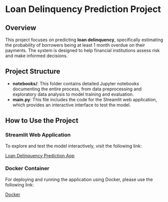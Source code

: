 # Loan Delinquency Prediction Project

## Overview
This project focuses on predicting **loan delinquency**, specifically estimating the probability of borrowers being at least 1 month overdue on their payments. The system is designed to help financial institutions assess risk and make informed decisions.

## Project Structure
- **notebooks/**: This folder contains detailed Jupyter notebooks documenting the entire process, from data preprocessing and exploratory data analysis to model training and evaluation.
- **main.py**: This file includes the code for the Streamlit web application, which provides an interactive interface to test the model.

## How to Use the Project

### Streamlit Web Application
To explore and test the model interactively, visit the following link:

[Loan Delinquency Prediction App](https://dnzgny-loandelinquency.streamlit.app/)

### Docker Container
For deploying and running the application using Docker, please use the following link:

[Docker](https://hub.docker.com/repository/docker/dnzgny/loan-delinquency)